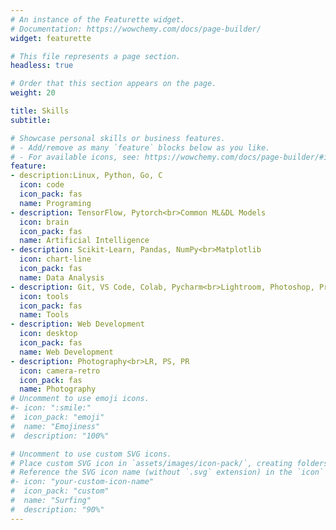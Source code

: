 ```yaml
---
# An instance of the Featurette widget.
# Documentation: https://wowchemy.com/docs/page-builder/
widget: featurette

# This file represents a page section.
headless: true

# Order that this section appears on the page.
weight: 20

title: Skills
subtitle:

# Showcase personal skills or business features.
# - Add/remove as many `feature` blocks below as you like.
# - For available icons, see: https://wowchemy.com/docs/page-builder/#icons
feature:
- description:Linux, Python, Go, C
  icon: code
  icon_pack: fas
  name: Programing
- description: TensorFlow, Pytorch<br>Common ML&DL Models
  icon: brain
  icon_pack: fas
  name: Artificial Intelligence
- description: Scikit-Learn, Pandas, NumPy<br>Matplotlib
  icon: chart-line
  icon_pack: fas
  name: Data Analysis
- description: Git, VS Code, Colab, Pycharm<br>Lightroom, Photoshop, Premiere
  icon: tools
  icon_pack: fas
  name: Tools
- description: Web Development
  icon: desktop
  icon_pack: fas
  name: Web Development
- description: Photography<br>LR, PS, PR
  icon: camera-retro
  icon_pack: fas
  name: Photography
# Uncomment to use emoji icons.
#- icon: ":smile:"
#  icon_pack: "emoji"
#  name: "Emojiness"
#  description: "100%"  

# Uncomment to use custom SVG icons.
# Place custom SVG icon in `assets/images/icon-pack/`, creating folders if necessary.
# Reference the SVG icon name (without `.svg` extension) in the `icon` field.
#- icon: "your-custom-icon-name"
#  icon_pack: "custom"
#  name: "Surfing"
#  description: "90%"
---
```

